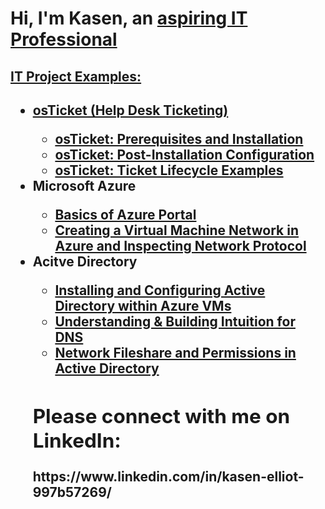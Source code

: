 <h1>Hi, I'm Kasen, an <a href="(https://www.linkedin.com/in/kasen-elliot-997b57269/)">aspiring IT Professional</h1> 

<h2> IT Project Examples:</h2>

<!-- IT Projects -->

<h2 IT Projects</h2>

<ul>
<li><b>osTicket (Help Desk Ticketing)</b></li>
  <ul>
  <li><a href = "https://github.com/Kasen-Elliot/osticket-prereqs-">osTicket: Prerequisites and Installation</a></li>
  <li><a href = "https://github.com/Kasen-Elliot/post-install-config-">osTicket: Post-Installation Configuration</a></li>
  <li><a href = "https://github.com/Kasen-Elliot/osticket-prereqs-">osTicket: Ticket Lifecycle Examples</a></li>
  </ul>

<li><b>Microsoft Azure</b></li>
  <ul>
  <li><a href = "https://github.com/Kasen-Elliot/azure-portal-">Basics of Azure Portal</a></li>
  <li><a href = "https://github.com/Kasen-Elliot/vm-network">Creating a Virtual Machine Network in Azure and Inspecting Network Protocol</a></li>
  </ul>
  
<li><b>Acitve Directory</b></li>
  <ul>
  <li><a href = "https://github.com/Kasen-Elliot/active-directory-">Installing and Configuring Active Directory within Azure VMs</a></li>
  <li><a href = "https://github.com/Kasen-Elliot/dns-">Understanding & Building Intuition for DNS</a></li>
  <li><a href = "https://github.com/Kasen-Elliot/network-fileshare-">Network Fileshare and Permissions in Active Directory</a></li>
  </ul>

  <h2>Please connect with me on LinkedIn:</h2>
      https://www.linkedin.com/in/kasen-elliot-997b57269/
